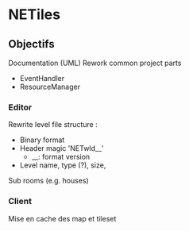 # NETiles

## Objectifs
Documentation (UML)
Rework common project parts
- EventHandler
- ResourceManager

### Editor
Rewrite level file structure :
- Binary format
- Header magic 'NETwld__'
	- __: format version
- Level name, type (?), size,

Sub rooms (e.g. houses)

### Client
Mise en cache des map et tileset
